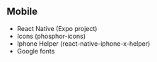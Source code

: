 ## Mobile

- React Native (Expo project)
- Icons (phosphor-icons)
- Iphone Helper (react-native-iphone-x-helper)
- Google fonts
